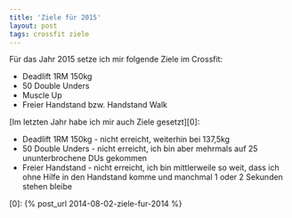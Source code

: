 ```yaml
---
title: 'Ziele für 2015'
layout: post
tags: crossfit ziele
---
```

Für das Jahr 2015 setze ich mir folgende Ziele im Crossfit:

* Deadlift 1RM 150kg
* 50 Double Unders
* Muscle Up
* Freier Handstand bzw. Handstand Walk

[Im letzten Jahr habe ich mir auch Ziele gesetzt][0]:

* Deadlift 1RM 150kg - nicht erreicht, weiterhin bei 137,5kg
* 50 Double Unders - nicht erreicht, ich bin aber mehrmals auf 25 ununterbrochene DUs gekommen
* Freier Handstand - nicht erreicht, ich bin mittlerweile so weit, dass ich ohne Hilfe in den Handstand komme und manchmal 1 oder 2 Sekunden stehen bleibe


[0]: {% post_url 2014-08-02-ziele-fur-2014 %}
